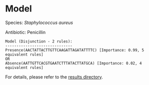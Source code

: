 
# Model

Species: *Staphylococcus aureus*

Antibiotic: Penicillin

```
Model (Disjunction - 2 rules):
------------------------------
Presence(AACTATTACTTGTTCAAGATTAGATATTTTC) [Importance: 0.99, 5 equivalent rules]
OR
Absence(AATTGTTCACGTGAATCTTTATACTTATGCA) [Importance: 0.02, 4 equivalent rules]

```

For details, please refer to the [results directory](../../../../../results/scm_b/staphylococcus%20aureus/penicillin/repeat_7/).

